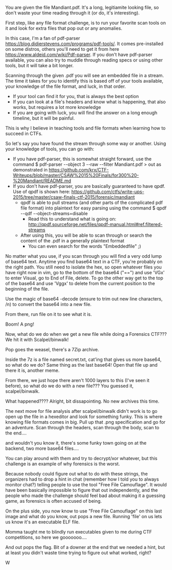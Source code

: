 You are given the file Mandiant.pdf. It's a long, legitiamite looking file, so don't waste your time reading through it (or do, it's interesting).

First step, like any file format challenge, is to run your favorite scan tools on it and look for extra files that pop out or any anomalies.

In this case, I'm a fan of pdf-parser <https://blog.didierstevens.com/programs/pdf-tools/>. It comes pre-installed on some distros, others you'll need to get it from here <https://www.aldeid.com/wiki/Pdf-parser>. If you don't have pdf-parser available, you can also try to muddle through reading specs or using other tools, but it will take a bit longer. 

Scanning through the given .pdf you will see an embedded file in a stream. The time it takes for you to identify this is based off of your tools available, your knowledge of the file format, and luck, in that order. 

* If your tool can find it for you, that is always the best option
* If you can look at a file's headers and know what is happening, that also works, but requires a lot more knowledge
* If you are going with luck, you will find the answer on a long enough timeline, but it will be painful. 

This is why I believe in teaching tools and file formats when learning how to succeed in CTFs. 

So let's say you have found the stream through some way or another. Using your knowledge of tools, you can go with:

* If you have pdf-parser, this is somewhat straight forward, use the command $ pdf-parser --object 3 --raw --filter Mandiant.pdf > out as demonstrated in <https://github.com/krx/CTF-Writeups/blob/master/CSAW%2015%20Finals/for300%20-%20Mandiant/README.md>
* If you don't have pdf-parser, you are basically guaranteed to have qpdf. Use of qpdf is shown here: <https://github.com/ctfs/write-ups-2015/tree/master/csaw-finals-ctf-2015/forensic/mandiant>
   * qpdf is able to pull streams (and other parts of the complicated pdf file format) into plaintext for easy parsing using the command $ qpdf --qdf --object-streams=disable
      * Read this to understand what is going on: <http://qpdf.sourceforge.net/files/qpdf-manual.html#ref.filtered-streams>
   * After using this, you will be able to scan through or search the content of the .pdf in a generally plaintext format
      * You can even search for the words "Embeddedfile" ;)
      
No matter what you use, if you scan through you will find a very odd lump of base64 text. Anytime you find base64 text in a CTF, you're probably on the right path. You still need to isolate the hex, so open whatever files you have right now in vim, go to the bottom of the base64 ("==") and use 'VGx' to enter Visual, go to End of File, delete. To go the other way get to the top of the base64 and use 'Vggx' to delete from the current position to the beginning of the file.

Use the magic of base64 -decode (ensure to trim out new line characters, /n) to convert the base64 into a new file. 

From there, run file on it to see what it is. 

Boom! A png! 

Now, what do we do when we get a new file while doing a Forensics CTF??? We hit it with Scalpel/binwalk!

Pop goes the weasel, there's a 7Zip archive. 

Inside the 7z is a file named secret.txt, cat'ing that gives us more base64, so what do we do? Same thing as the last base64! Open that file up and there it is, another meme. 

From there, we just hope there aren't 1000 layers to this (I've seen it before), so what do we do with a new file??? You guessed it, scalpel/binwalk.

What happened???? Alright, bit dissapointing. No new archives this time.

The next move for file analysis after scalpel/binwalk didn't work is to go open up the file in a hexeditor and look for something funky. This is where knowing file formats comes in big. Pull up that .png specification and go for an adventure. Scan through the headers, scan through the body, scan to the end.... 

and wouldn't you know it, there's some funky town going on at the backend, two more base64 files.... 

You can play around with them and try to decrypt/xor whatever, but this challenge is an example of why forensics is the worst. 

Because nobody could figure out what to do with these strings, the organizers had to drop a hint in chat (remember how I told you to always monitor chat?) telling people to use the tool "Free File Camouflage". It would have been basically impossible to figure that out independently, and the people who made the challenge should feel bad about making it a guessing game, as forensics is often accused of being.

On the plus side, you now know to use "Free File Camouflage" on this last image and what do you know, out pops a new file. Running 'file' on us lets us know it's an executable ELF file.

Momma taught me to blindly run executables given to me during CTF competitions, so here we gooooooo.... 

And out pops the flag. Bit of a downer at the end that we needed a hint, but at least you didn't waste time trying to figure out what worked, right?



W






  





